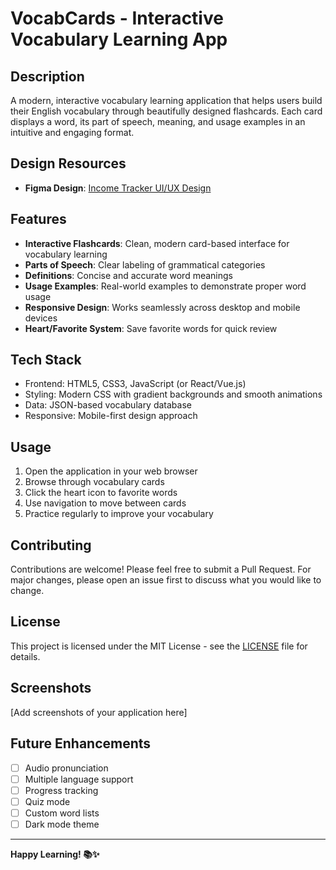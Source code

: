 # VocabCards - Interactive Vocabulary Learning App

## Description

A modern, interactive vocabulary learning application that helps users build their English vocabulary through beautifully designed flashcards. Each card displays a word, its part of speech, meaning, and usage examples in an intuitive and engaging format.

## Design Resources

- **Figma Design**: [Income Tracker UI/UX Design]([https://www.figma.com/design/93CcdlAfZkvyV4S0y6VIQc/Income-Tracker-UI-UX-Design?node-id=0-1&t=TmfXURN9E6Oa7eud-1](https://www.figma.com/design/wBdzcK8MN6Kn7P3WcGUwVJ/Dictionary?node-id=0-1&t=HyqzW90RyUtMZsSM-1))

## Features

- **Interactive Flashcards**: Clean, modern card-based interface for vocabulary learning
- **Parts of Speech**: Clear labeling of grammatical categories
- **Definitions**: Concise and accurate word meanings
- **Usage Examples**: Real-world examples to demonstrate proper word usage
- **Responsive Design**: Works seamlessly across desktop and mobile devices
- **Heart/Favorite System**: Save favorite words for quick review

## Tech Stack

- Frontend: HTML5, CSS3, JavaScript (or React/Vue.js)
- Styling: Modern CSS with gradient backgrounds and smooth animations
- Data: JSON-based vocabulary database
- Responsive: Mobile-first design approach

## Usage

1. Open the application in your web browser
2. Browse through vocabulary cards
3. Click the heart icon to favorite words
4. Use navigation to move between cards
5. Practice regularly to improve your vocabulary

## Contributing

Contributions are welcome! Please feel free to submit a Pull Request. For major changes, please open an issue first to discuss what you would like to change.

## License

This project is licensed under the MIT License - see the [LICENSE](LICENSE) file for details.

## Screenshots

[Add screenshots of your application here]

## Future Enhancements

- [ ] Audio pronunciation
- [ ] Multiple language support
- [ ] Progress tracking
- [ ] Quiz mode
- [ ] Custom word lists
- [ ] Dark mode theme

---

**Happy Learning! 📚✨**
